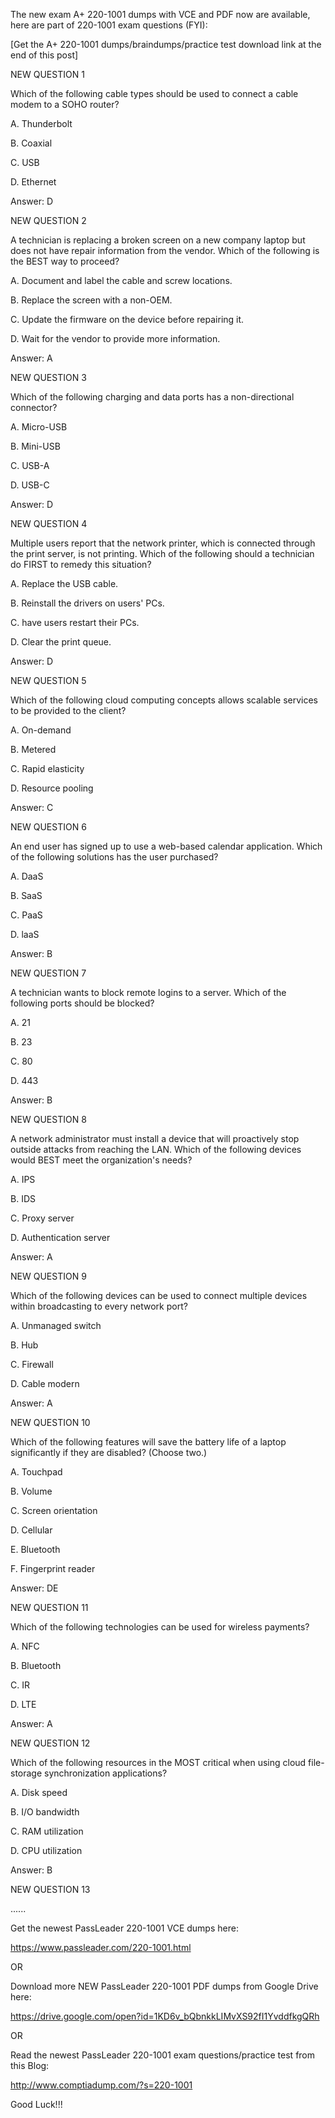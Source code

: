 The new exam A+ 220-1001 dumps with VCE and PDF now are available, here are part of 220-1001 exam questions (FYI):

 

[Get the A+ 220-1001 dumps/braindumps/practice test download link at the end of this post]

 

NEW QUESTION 1

Which of the following cable types should be used to connect a cable modem to a SOHO router?

 

A.  Thunderbolt

B. Coaxial

C. USB

D. Ethernet

 

Answer: D

 

NEW QUESTION 2

A technician is replacing a broken screen on a new company laptop but does not have repair information from the vendor. Which of the following is the BEST way to proceed?

 

A. Document and label the cable and screw locations.

B. Replace the screen with a non-OEM.

C. Update the firmware on the device before repairing it.

D. Wait for the vendor to provide more information.

 

Answer: A

 

NEW QUESTION 3

Which of the following charging and data ports has a non-directional connector?

 

A. Micro-USB

B. Mini-USB

C. USB-A

D. USB-C

 

Answer: D

 

NEW QUESTION 4

Multiple users report that the network printer, which is connected through the print server, is not printing. Which of the following should a technician do FIRST to remedy this situation?

 

A. Replace the USB cable.

B. Reinstall the drivers on users' PCs.

C. have users restart their PCs.

D. Clear the print queue.

 

Answer: D

 

NEW QUESTION 5

Which of the following cloud computing concepts allows scalable services to be provided to the client?

 

A. On-demand

B. Metered

C. Rapid elasticity

D. Resource pooling

 

Answer: C

 

NEW QUESTION 6

An end user has signed up to use a web-based calendar application. Which of the following solutions has the user purchased?

 

A. DaaS

B. SaaS

C. PaaS

D. laaS

 

Answer: B

 

NEW QUESTION 7

A technician wants to block remote logins to a server. Which of the following ports should be blocked?

 

A. 21

B. 23

C. 80

D. 443

 

Answer: B

 

NEW QUESTION 8

A network administrator must install a device that will proactively stop outside attacks from reaching the LAN. Which of the following devices would BEST meet the organization's needs?

 

A. IPS

B. IDS

C. Proxy server

D. Authentication server

 

Answer: A

 

NEW QUESTION 9

Which of the following devices can be used to connect multiple devices within broadcasting to every network port?

 

A. Unmanaged switch

B. Hub

C. Firewall

D. Cable modern

 

Answer: A

 

NEW QUESTION 10

Which of the following features will save the battery life of a laptop significantly if they are disabled? (Choose two.)

 

A. Touchpad

B. Volume

C. Screen orientation

D. Cellular

E. Bluetooth

F. Fingerprint reader

 

Answer: DE

 

NEW QUESTION 11

Which of the following technologies can be used for wireless payments?

 

A. NFC

B. Bluetooth

C. IR

D. LTE

 

Answer: A

 

NEW QUESTION 12

Which of the following resources in the MOST critical when using cloud file-storage synchronization applications?

 

A. Disk speed

B. I/O bandwidth

C. RAM utilization

D. CPU utilization

 

Answer: B

 

NEW QUESTION 13

......

 

Get the newest PassLeader 220-1001 VCE dumps here:

 

https://www.passleader.com/220-1001.html

 

OR

 

Download more NEW PassLeader 220-1001 PDF dumps from Google Drive here:

 

https://drive.google.com/open?id=1KD6v_bQbnkkLIMvXS92fI1YvddfkgQRh

 

OR

 

Read the newest PassLeader 220-1001 exam questions/practice test from this Blog:

 

http://www.comptiadump.com/?s=220-1001

 

Good Luck!!!
